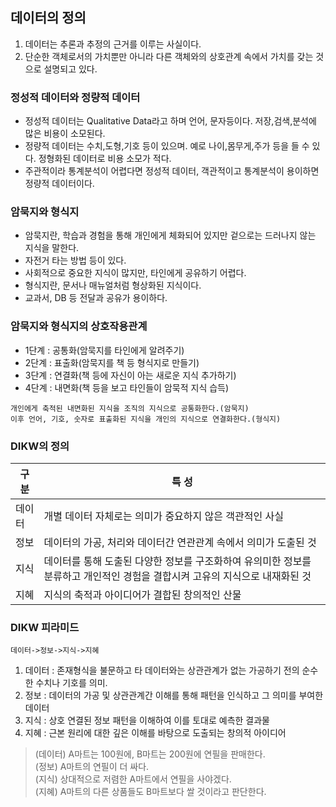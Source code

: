 ## 데이터의 정의
1. 데이터는 추론과 추정의 근거를 이루는 사실이다. 
2. 단순한 객체로서의 가치뿐만 아니라 다른 객체와의 상호관계 속에서 가치를 갖는 것으로 설명되고 있다.

### 정성적 데이터와 정량적 데이터
- 정성적 데이터는 Qualitative Data라고 하며 언어, 문자등이다. 저장,검색,분석에 많은 비용이 소모된다.
- 정량적 데이터는 수치,도형,기호 등이 있으며. 예로 나이,몸무게,주가 등을 들 수 있다. 정형화된 데이터로 비용 소모가 적다.
- 주관적이라 통계분석이 어렵다면 정성적 데이터, 객관적이고 통계분석이 용이하면 정량적 데이터이다.

### 암묵지와 형식지
- 암묵지란, 학습과 경험을 통해 개인에게 체화되어 있지만 겉으로는 드러나지 않는 지식을 말한다. 
- 자전거 타는 방법 등이 있다. 
- 사회적으로 중요한 지식이 많지만, 타인에게 공유하기 어렵다. 
- 형식지란, 문서나 매뉴얼처럼 형상화된 지식이다. 
- 교과서, DB 등 전달과 공유가 용이하다. 

### 암묵지와 형식지의 상호작용관계
- 1단계 : 공통화(암묵지를 타인에게 알려주기)
- 2단계 : 표출화(암묵지를 책 등 형식지로 만들기)
- 3단계 : 연결화(책 등에 자신이 아는 새로운 지식 추가하기)
- 4단계 : 내면화(책 등을 보고 타인들이 암묵적 지식 습득)

```
개인에게 축적된 내면화된 지식을 조직의 지식으로 공통화한다.(암묵지)
이후 언어, 기호, 숫자로 표출화된 지식을 개인의 지식으로 연결화한다.(형식지) 
```

### DIKW의 정의
|구 분|특 성|
|-|-|
|데이터|개별 데이터 자체로는 의미가 중요하지 않은 객관적인 사실|
|정보|데이터의 가공, 처리와 데이터간 연관관계 속에서 의미가 도출된 것|
|지식|데이터를 통해 도출된 다양한 정보를 구조화하여 유의미한 정보를 분류하고 개인적인 경험을 결합시켜 고유의 지식으로 내재화된 것|
|지혜|지식의 축적과 아이디어가 결합된 창의적인 산물|

### DIKW 피라미드
```
데이터->정보->지식->지혜
```
1. 데이터 : 존재형식을 불문하고 타 데이터와는 상관관계가 없는 가공하기 전의 순수한 수치나 기호를 의미.
2. 정보 : 데이터의 가공 및 상관관계간 이해를 통해 패턴을 인식하고 그 의미를 부여한 데이터
3. 지식 : 상호 연결된 정보 패턴을 이해하여 이를 토대로 예측한 결과물
4. 지혜 : 근본 원리에 대한 깊은 이해를 바탕으로 도출되는 창의적 아이디어

> (데이터) A마트는 100원에, B마트는 200원에 연필을 판매한다. <br>(정보) A마트의 연필이 더 싸다.<br>(지식) 상대적으로 저렴한 A마트에서 연필을 사야겠다.<br>(지혜) A마트의 다른 상품들도 B마트보다 쌀 것이라고 판단한다.

